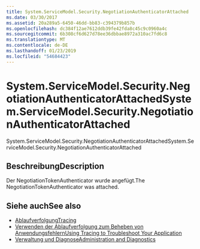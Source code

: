 ```yaml
---
title: System.ServiceModel.Security.NegotiationAuthenticatorAttached
ms.date: 03/30/2017
ms.assetid: 20a289a5-6450-46dd-bb83-c394379b857b
ms.openlocfilehash: dc384f12ae7612ddb39fe42fda8c45c9c0960a4c
ms.sourcegitcommit: 6b308cf6d627d78ee36dbbae8972a310ac7fd6c8
ms.translationtype: MT
ms.contentlocale: de-DE
ms.lasthandoff: 01/23/2019
ms.locfileid: "54684423"
---
```

# <a name="systemservicemodelsecuritynegotiationauthenticatorattached"></a><span data-ttu-id="f7915-102">System.ServiceModel.Security.NegotiationAuthenticatorAttached</span><span class="sxs-lookup"><span data-stu-id="f7915-102">System.ServiceModel.Security.NegotiationAuthenticatorAttached</span></span>
<span data-ttu-id="f7915-103">System.ServiceModel.Security.NegotiationAuthenticatorAttached</span><span class="sxs-lookup"><span data-stu-id="f7915-103">System.ServiceModel.Security.NegotiationAuthenticatorAttached</span></span>  
  
## <a name="description"></a><span data-ttu-id="f7915-104">Beschreibung</span><span class="sxs-lookup"><span data-stu-id="f7915-104">Description</span></span>  
 <span data-ttu-id="f7915-105">Der NegotiationTokenAuthenticator wurde angefügt.</span><span class="sxs-lookup"><span data-stu-id="f7915-105">The NegotiationTokenAuthenticator was attached.</span></span>  
  
## <a name="see-also"></a><span data-ttu-id="f7915-106">Siehe auch</span><span class="sxs-lookup"><span data-stu-id="f7915-106">See also</span></span>
- [<span data-ttu-id="f7915-107">Ablaufverfolgung</span><span class="sxs-lookup"><span data-stu-id="f7915-107">Tracing</span></span>](../../../../../docs/framework/wcf/diagnostics/tracing/index.md)
- [<span data-ttu-id="f7915-108">Verwenden der Ablaufverfolgung zum Beheben von Anwendungsfehlern</span><span class="sxs-lookup"><span data-stu-id="f7915-108">Using Tracing to Troubleshoot Your Application</span></span>](../../../../../docs/framework/wcf/diagnostics/tracing/using-tracing-to-troubleshoot-your-application.md)
- [<span data-ttu-id="f7915-109">Verwaltung und Diagnose</span><span class="sxs-lookup"><span data-stu-id="f7915-109">Administration and Diagnostics</span></span>](../../../../../docs/framework/wcf/diagnostics/index.md)
